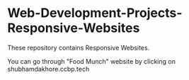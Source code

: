 # Web-Development-Projects-Responsive-Websites
These repository contains Responsive Websites.

You can go through "Food Munch" website by clicking on shubhamdakhore.ccbp.tech
